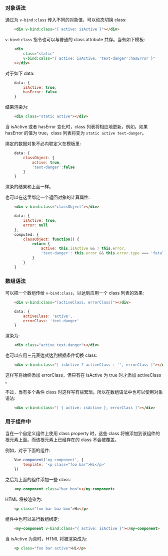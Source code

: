 
### 对象语法

通过为 `v-bind:class` 传入不同的对象值，可以动态切换 class:
```html
    <div v-bind:class="{ active: isActive }"></div>
```

`v-bind:class` 指令也可以与普通的 class attribute 共存。当有如下模板:
```html
    <div
        class="static"
        v-bind:calss="{ active: isActive, 'text-danger':hasError }"
    ></div>
```
对于如下 data:
```js
    data: {
        isActive: true,
        hasError: false
    }
```
结果渲染为:
```html
    <div class="static active"></div>
```
当 isActive 或者 hasError 变化时，class 列表将相应地更新。例如，如果 hasError 的值为 true，class 列表将变为  `static active text-danger`。

绑定的数据对象不必内联定义在模板里:
```js
    data: {
        classObject: {
            active: true,
            'text-danger':false
        }
    }
```
渲染的结果和上面一样。

也可以在这里绑定一个返回对象的计算属性:
```html
    <div v-bind:class="classObject"></div>
```

```js
    data: {
        isActive: true,
        error: null
    },
    computed: {
        classObject: function() {
            return {
                active: this.isActive && ! this.error,
                'text-danger': this.error && this.error.type === 'fatal'
            }
        }
    }
```

### 数组语法

可以把一个数组传给 `v-bind:class`，以达到应用一个 class 列表的效果:
```html
    <div v-bind:class="[activeClass, errorClass]"></div>
```

```js
    data: {
        activeClass: 'active',
        errorClass: 'text-danger'
    }
```
渲染为:
```html
    <div class="active text-danger"></div>
```

也可以应用三元表达式达到根据条件切换 class:
```html
    <div v-bind:class="[ isActive ? activeClass : '', errorClass ]"></div>
```
这样写将始终添加 errorClass，但只有在 isActive 为 true 时才添加 activeClass 。

不过，当有多个条件 class 时这样写有些繁琐。所以在数组语法中也可以使用对象语法:
```html
    <div v-bind:class="[ { active: isActive }, errorClass ]"></div>
```

### 用于组件中

当在一个自定义组件上使用 class property 时，这些 class 将被添加到该组件的根元素上面。而该根元素上已经存在的 class 不会被覆盖。

例如，对于下面的组件:
```js
    Vue.component('my-component', {
        template: '<p class="foo bar">Hi</p>'
    })
```
之后为上面的组件添加一些 class:
```html
    <my-component class="bar boo"></my-component>
```

HTML 将被渲染为:
```html
    <p class="foo bar baz boo">Hi</p>
```

组件中也可以进行数组绑定:
```html
    <my-component v-bind:class="{ active: isActive }"></my-component>
```
当 isActive 为真时，HTML 将被渲染成为:
```html
    <p class="foo bar active">Hi</p>
```

